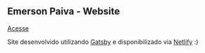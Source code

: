 ## Emerson Paiva - Website

[Acesse](https://emersonpaiva.dev)

Site desenvolvido utilizando [Gatsby](https://www.gatsbyjs.org/) e disponibilizado via [Netlify](https://netlify.com/) :)
